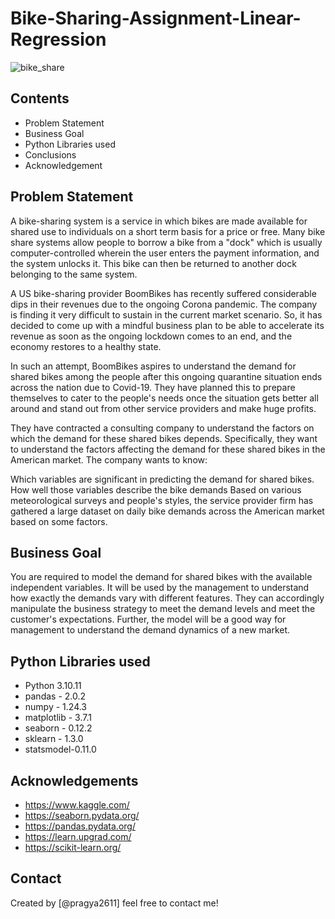 # Bike-Sharing-Assignment-Linear-Regression

![bike_share](https://github.com/pragya2611/Bike-Sharing-Assignment/assets/20012925/bf15af6a-1cdc-41ff-8e83-3c08ede541d0)

## Contents
- Problem Statement
- Business Goal
- Python Libraries used
- Conclusions
- Acknowledgement


## Problem Statement
A bike-sharing system is a service in which bikes are made available for shared use to individuals on a short term basis for a price or free. Many bike share systems allow people to borrow a bike from a "dock" which is usually computer-controlled wherein the user enters the payment information, and the system unlocks it. This bike can then be returned to another dock belonging to the same system.

A US bike-sharing provider BoomBikes has recently suffered considerable dips in their revenues due to the ongoing Corona pandemic. The company is finding it very difficult to sustain in the current market scenario. So, it has decided to come up with a mindful business plan to be able to accelerate its revenue as soon as the ongoing lockdown comes to an end, and the economy restores to a healthy state.

In such an attempt, BoomBikes aspires to understand the demand for shared bikes among the people after this ongoing quarantine situation ends across the nation due to Covid-19. They have planned this to prepare themselves to cater to the people's needs once the situation gets better all around and stand out from other service providers and make huge profits.

They have contracted a consulting company to understand the factors on which the demand for these shared bikes depends. Specifically, they want to understand the factors affecting the demand for these shared bikes in the American market. The company wants to know:

Which variables are significant in predicting the demand for shared bikes. How well those variables describe the bike demands Based on various meteorological surveys and people's styles, the service provider firm has gathered a large dataset on daily bike demands across the American market based on some factors.

## Business Goal
You are required to model the demand for shared bikes with the available independent variables. It will be used by the management to understand how exactly the demands vary with different features. They can accordingly manipulate the business strategy to meet the demand levels and meet the customer's expectations. Further, the model will be a good way for management to understand the demand dynamics of a new market.

## Python Libraries used
- Python 3.10.11
- pandas - 2.0.2
- numpy - 1.24.3
- matplotlib - 3.7.1
- seaborn - 0.12.2
- sklearn - 1.3.0
- statsmodel-0.11.0

## Acknowledgements
- https://www.kaggle.com/
- https://seaborn.pydata.org/
- https://pandas.pydata.org/
- https://learn.upgrad.com/
- https://scikit-learn.org/

## Contact
Created by [@pragya2611] feel free to contact me!






